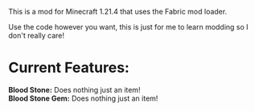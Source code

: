 This is a mod for Minecraft 1.21.4 that uses the Fabric mod loader.

Use the code however you want, this is just for me to learn modding so I don't really care!

<h1>Current Features:</h1>
<b>Blood Stone:</b> Does nothing just an item!</br>
<b>Blood Stone Gem:</b> Does nothing just an item!
